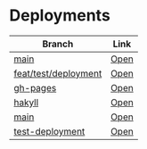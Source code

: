 # Deployments

| Branch | Link |
| --- | --- |
| [main](https://github.com/visortelle/haskellfoundation.github.io/tree/) | [Open](https://visortelle.github.io/haskellfoundation.github.io/) |
| [feat/test/deployment](https://github.com/visortelle/haskellfoundation.github.io/tree/feat/test/deployment) | [Open](https://visortelle.github.io/haskellfoundation.github.io/branches/feat-test-deployment) |
| [gh-pages](https://github.com/visortelle/haskellfoundation.github.io/tree/gh-pages) | [Open](https://visortelle.github.io/haskellfoundation.github.io/branches/gh-pages) |
| [hakyll](https://github.com/visortelle/haskellfoundation.github.io/tree/hakyll) | [Open](https://visortelle.github.io/haskellfoundation.github.io/branches/hakyll) |
| [main](https://github.com/visortelle/haskellfoundation.github.io/tree/main) | [Open](https://visortelle.github.io/haskellfoundation.github.io/branches/main) |
| [test-deployment](https://github.com/visortelle/haskellfoundation.github.io/tree/test-deployment) | [Open](https://visortelle.github.io/haskellfoundation.github.io/branches/test-deployment) |
